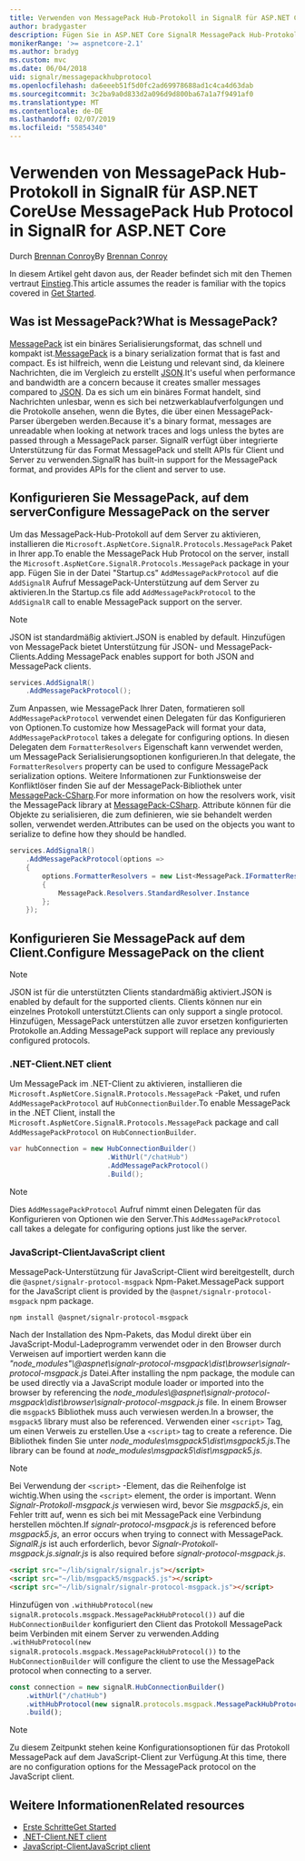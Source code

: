 ```yaml
---
title: Verwenden von MessagePack Hub-Protokoll in SignalR für ASP.NET Core
author: bradygaster
description: Fügen Sie in ASP.NET Core SignalR MessagePack Hub-Protokoll hinzu.
monikerRange: '>= aspnetcore-2.1'
ms.author: bradyg
ms.custom: mvc
ms.date: 06/04/2018
uid: signalr/messagepackhubprotocol
ms.openlocfilehash: da6eeeb51f5d0fc2ad69978688ad1c4ca4d63dab
ms.sourcegitcommit: 3c2ba9a0d833d2a096d9d800ba67a1a7f9491af0
ms.translationtype: MT
ms.contentlocale: de-DE
ms.lasthandoff: 02/07/2019
ms.locfileid: "55854340"
---
```

# <a name="use-messagepack-hub-protocol-in-signalr-for-aspnet-core"></a><span data-ttu-id="bb6b5-103">Verwenden von MessagePack Hub-Protokoll in SignalR für ASP.NET Core</span><span class="sxs-lookup"><span data-stu-id="bb6b5-103">Use MessagePack Hub Protocol in SignalR for ASP.NET Core</span></span>

<span data-ttu-id="bb6b5-104">Durch [Brennan Conroy](https://github.com/BrennanConroy)</span><span class="sxs-lookup"><span data-stu-id="bb6b5-104">By [Brennan Conroy](https://github.com/BrennanConroy)</span></span>

<span data-ttu-id="bb6b5-105">In diesem Artikel geht davon aus, der Reader befindet sich mit den Themen vertraut [Einstieg](xref:tutorials/signalr).</span><span class="sxs-lookup"><span data-stu-id="bb6b5-105">This article assumes the reader is familiar with the topics covered in [Get Started](xref:tutorials/signalr).</span></span>

## <a name="what-is-messagepack"></a><span data-ttu-id="bb6b5-106">Was ist MessagePack?</span><span class="sxs-lookup"><span data-stu-id="bb6b5-106">What is MessagePack?</span></span>

<span data-ttu-id="bb6b5-107">[MessagePack](https://msgpack.org/index.html) ist ein binäres Serialisierungsformat, das schnell und kompakt ist.</span><span class="sxs-lookup"><span data-stu-id="bb6b5-107">[MessagePack](https://msgpack.org/index.html) is a binary serialization format that is fast and compact.</span></span> <span data-ttu-id="bb6b5-108">Es ist hilfreich, wenn die Leistung und relevant sind, da kleinere Nachrichten, die im Vergleich zu erstellt [JSON](https://www.json.org/).</span><span class="sxs-lookup"><span data-stu-id="bb6b5-108">It's useful when performance and bandwidth are a concern because it creates smaller messages compared to [JSON](https://www.json.org/).</span></span> <span data-ttu-id="bb6b5-109">Da es sich um ein binäres Format handelt, sind Nachrichten unlesbar, wenn es sich bei netzwerkablaufverfolgungen und die Protokolle ansehen, wenn die Bytes, die über einen MessagePack-Parser übergeben werden.</span><span class="sxs-lookup"><span data-stu-id="bb6b5-109">Because it's a binary format, messages are unreadable when looking at network traces and logs unless the bytes are passed through a MessagePack parser.</span></span> <span data-ttu-id="bb6b5-110">SignalR verfügt über integrierte Unterstützung für das Format MessagePack und stellt APIs für Client und Server zu verwenden.</span><span class="sxs-lookup"><span data-stu-id="bb6b5-110">SignalR has built-in support for the MessagePack format, and provides APIs for the client and server to use.</span></span>

## <a name="configure-messagepack-on-the-server"></a><span data-ttu-id="bb6b5-111">Konfigurieren Sie MessagePack, auf dem server</span><span class="sxs-lookup"><span data-stu-id="bb6b5-111">Configure MessagePack on the server</span></span>

<span data-ttu-id="bb6b5-112">Um das MessagePack-Hub-Protokoll auf dem Server zu aktivieren, installieren die `Microsoft.AspNetCore.SignalR.Protocols.MessagePack` Paket in Ihrer app.</span><span class="sxs-lookup"><span data-stu-id="bb6b5-112">To enable the MessagePack Hub Protocol on the server, install the `Microsoft.AspNetCore.SignalR.Protocols.MessagePack` package in your app.</span></span> <span data-ttu-id="bb6b5-113">Fügen Sie in der Datei "Startup.cs" `AddMessagePackProtocol` auf die `AddSignalR` Aufruf MessagePack-Unterstützung auf dem Server zu aktivieren.</span><span class="sxs-lookup"><span data-stu-id="bb6b5-113">In the Startup.cs file add `AddMessagePackProtocol` to the `AddSignalR` call to enable MessagePack support on the server.</span></span>

> [!NOTE]
> <span data-ttu-id="bb6b5-114">JSON ist standardmäßig aktiviert.</span><span class="sxs-lookup"><span data-stu-id="bb6b5-114">JSON is enabled by default.</span></span> <span data-ttu-id="bb6b5-115">Hinzufügen von MessagePack bietet Unterstützung für JSON- und MessagePack-Clients.</span><span class="sxs-lookup"><span data-stu-id="bb6b5-115">Adding MessagePack enables support for both JSON and MessagePack clients.</span></span>

```csharp
services.AddSignalR()
    .AddMessagePackProtocol();
```

<span data-ttu-id="bb6b5-116">Zum Anpassen, wie MessagePack Ihrer Daten, formatieren soll `AddMessagePackProtocol` verwendet einen Delegaten für das Konfigurieren von Optionen.</span><span class="sxs-lookup"><span data-stu-id="bb6b5-116">To customize how MessagePack will format your data, `AddMessagePackProtocol` takes a delegate for configuring options.</span></span> <span data-ttu-id="bb6b5-117">In diesen Delegaten dem `FormatterResolvers` Eigenschaft kann verwendet werden, um MessagePack Serialisierungsoptionen konfigurieren.</span><span class="sxs-lookup"><span data-stu-id="bb6b5-117">In that delegate, the `FormatterResolvers` property can be used to configure MessagePack serialization options.</span></span> <span data-ttu-id="bb6b5-118">Weitere Informationen zur Funktionsweise der Konfliktlöser finden Sie auf der MessagePack-Bibliothek unter [MessagePack-CSharp](https://github.com/neuecc/MessagePack-CSharp).</span><span class="sxs-lookup"><span data-stu-id="bb6b5-118">For more information on how the resolvers work, visit the MessagePack library at [MessagePack-CSharp](https://github.com/neuecc/MessagePack-CSharp).</span></span> <span data-ttu-id="bb6b5-119">Attribute können für die Objekte zu serialisieren, die zum definieren, wie sie behandelt werden sollen, verwendet werden.</span><span class="sxs-lookup"><span data-stu-id="bb6b5-119">Attributes can be used on the objects you want to serialize to define how they should be handled.</span></span>

```csharp
services.AddSignalR()
    .AddMessagePackProtocol(options =>
    {
        options.FormatterResolvers = new List<MessagePack.IFormatterResolver>()
        {
            MessagePack.Resolvers.StandardResolver.Instance
        };
    });
```

## <a name="configure-messagepack-on-the-client"></a><span data-ttu-id="bb6b5-120">Konfigurieren Sie MessagePack auf dem Client.</span><span class="sxs-lookup"><span data-stu-id="bb6b5-120">Configure MessagePack on the client</span></span>

> [!NOTE]
> <span data-ttu-id="bb6b5-121">JSON ist für die unterstützten Clients standardmäßig aktiviert.</span><span class="sxs-lookup"><span data-stu-id="bb6b5-121">JSON is enabled by default for the supported clients.</span></span> <span data-ttu-id="bb6b5-122">Clients können nur ein einzelnes Protokoll unterstützt.</span><span class="sxs-lookup"><span data-stu-id="bb6b5-122">Clients can only support a single protocol.</span></span> <span data-ttu-id="bb6b5-123">Hinzufügen, MessagePack unterstützen alle zuvor ersetzen konfigurierten Protokolle an.</span><span class="sxs-lookup"><span data-stu-id="bb6b5-123">Adding MessagePack support will replace any previously configured protocols.</span></span>

### <a name="net-client"></a><span data-ttu-id="bb6b5-124">.NET-Client</span><span class="sxs-lookup"><span data-stu-id="bb6b5-124">.NET client</span></span>

<span data-ttu-id="bb6b5-125">Um MessagePack im .NET-Client zu aktivieren, installieren die `Microsoft.AspNetCore.SignalR.Protocols.MessagePack` -Paket, und rufen `AddMessagePackProtocol` auf `HubConnectionBuilder`.</span><span class="sxs-lookup"><span data-stu-id="bb6b5-125">To enable MessagePack in the .NET Client, install the `Microsoft.AspNetCore.SignalR.Protocols.MessagePack` package and call `AddMessagePackProtocol` on `HubConnectionBuilder`.</span></span>

```csharp
var hubConnection = new HubConnectionBuilder()
                        .WithUrl("/chatHub")
                        .AddMessagePackProtocol()
                        .Build();
```

> [!NOTE]
> <span data-ttu-id="bb6b5-126">Dies `AddMessagePackProtocol` Aufruf nimmt einen Delegaten für das Konfigurieren von Optionen wie den Server.</span><span class="sxs-lookup"><span data-stu-id="bb6b5-126">This `AddMessagePackProtocol` call takes a delegate for configuring options just like the server.</span></span>

### <a name="javascript-client"></a><span data-ttu-id="bb6b5-127">JavaScript-Client</span><span class="sxs-lookup"><span data-stu-id="bb6b5-127">JavaScript client</span></span>

<span data-ttu-id="bb6b5-128">MessagePack-Unterstützung für JavaScript-Client wird bereitgestellt, durch die `@aspnet/signalr-protocol-msgpack` Npm-Paket.</span><span class="sxs-lookup"><span data-stu-id="bb6b5-128">MessagePack support for the JavaScript client is provided by the `@aspnet/signalr-protocol-msgpack` npm package.</span></span>

```console
npm install @aspnet/signalr-protocol-msgpack
```

<span data-ttu-id="bb6b5-129">Nach der Installation des Npm-Pakets, das Modul direkt über ein JavaScript-Modul-Ladeprogramm verwendet oder in den Browser durch Verweisen auf importiert werden kann die *"node_modules"\\@aspnet\signalr-protocol-msgpack\dist\browser\signalr-protocol-msgpack.js* Datei.</span><span class="sxs-lookup"><span data-stu-id="bb6b5-129">After installing the npm package, the module can be used directly via a JavaScript module loader or imported into the browser by referencing the *node_modules\\@aspnet\signalr-protocol-msgpack\dist\browser\signalr-protocol-msgpack.js* file.</span></span> <span data-ttu-id="bb6b5-130">In einem Browser die `msgpack5` Bibliothek muss auch verwiesen werden.</span><span class="sxs-lookup"><span data-stu-id="bb6b5-130">In a browser, the `msgpack5` library must also be referenced.</span></span> <span data-ttu-id="bb6b5-131">Verwenden einer `<script>` Tag, um einen Verweis zu erstellen.</span><span class="sxs-lookup"><span data-stu-id="bb6b5-131">Use a `<script>` tag to create a reference.</span></span> <span data-ttu-id="bb6b5-132">Die Bibliothek finden Sie unter *node_modules\msgpack5\dist\msgpack5.js*.</span><span class="sxs-lookup"><span data-stu-id="bb6b5-132">The library can be found at *node_modules\msgpack5\dist\msgpack5.js*.</span></span>

> [!NOTE]
> <span data-ttu-id="bb6b5-133">Bei Verwendung der `<script>` -Element, das die Reihenfolge ist wichtig.</span><span class="sxs-lookup"><span data-stu-id="bb6b5-133">When using the `<script>` element, the order is important.</span></span> <span data-ttu-id="bb6b5-134">Wenn *Signalr-Protokoll-msgpack.js* verwiesen wird, bevor Sie *msgpack5.js*, ein Fehler tritt auf, wenn es sich bei mit MessagePack eine Verbindung herstellen möchten.</span><span class="sxs-lookup"><span data-stu-id="bb6b5-134">If *signalr-protocol-msgpack.js* is referenced before *msgpack5.js*, an error occurs when trying to connect with MessagePack.</span></span> <span data-ttu-id="bb6b5-135">*SignalR.js* ist auch erforderlich, bevor *Signalr-Protokoll-msgpack.js*.</span><span class="sxs-lookup"><span data-stu-id="bb6b5-135">*signalr.js* is also required before *signalr-protocol-msgpack.js*.</span></span>

```html
<script src="~/lib/signalr/signalr.js"></script>
<script src="~/lib/msgpack5/msgpack5.js"></script>
<script src="~/lib/signalr/signalr-protocol-msgpack.js"></script>
```

<span data-ttu-id="bb6b5-136">Hinzufügen von `.withHubProtocol(new signalR.protocols.msgpack.MessagePackHubProtocol())` auf die `HubConnectionBuilder` konfiguriert den Client das Protokoll MessagePack beim Verbinden mit einem Server zu verwenden.</span><span class="sxs-lookup"><span data-stu-id="bb6b5-136">Adding `.withHubProtocol(new signalR.protocols.msgpack.MessagePackHubProtocol())` to the `HubConnectionBuilder` will configure the client to use the MessagePack protocol when connecting to a server.</span></span>

```javascript
const connection = new signalR.HubConnectionBuilder()
    .withUrl("/chatHub")
    .withHubProtocol(new signalR.protocols.msgpack.MessagePackHubProtocol())
    .build();
```

> [!NOTE]
> <span data-ttu-id="bb6b5-137">Zu diesem Zeitpunkt stehen keine Konfigurationsoptionen für das Protokoll MessagePack auf dem JavaScript-Client zur Verfügung.</span><span class="sxs-lookup"><span data-stu-id="bb6b5-137">At this time, there are no configuration options for the MessagePack protocol on the JavaScript client.</span></span>

## <a name="related-resources"></a><span data-ttu-id="bb6b5-138">Weitere Informationen</span><span class="sxs-lookup"><span data-stu-id="bb6b5-138">Related resources</span></span>

* [<span data-ttu-id="bb6b5-139">Erste Schritte</span><span class="sxs-lookup"><span data-stu-id="bb6b5-139">Get Started</span></span>](xref:tutorials/signalr)
* [<span data-ttu-id="bb6b5-140">.NET-Client</span><span class="sxs-lookup"><span data-stu-id="bb6b5-140">.NET client</span></span>](xref:signalr/dotnet-client)
* [<span data-ttu-id="bb6b5-141">JavaScript-Client</span><span class="sxs-lookup"><span data-stu-id="bb6b5-141">JavaScript client</span></span>](xref:signalr/javascript-client)
